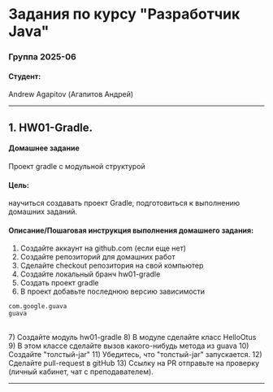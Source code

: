 #  Задания по курсу "Разработчик Java"


### Группа 2025-06

#### Студент:<br>
Andrew Agapitov (Агапитов Андрей)


---


## 1. HW01-Gradle.

#### Домашнее задание
Проект gradle с модульной структурой

#### Цель:
научиться создавать проект Gradle, подготовиться к выполнению домашних заданий.

#### Описание/Пошаговая инструкция выполнения домашнего задания:
1) Создайте аккаунт на github.com (если еще нет)
2) Создайте репозиторий для домашних работ
3) Сделайте checkout репозитория на свой компьютер
4) Создайте локальный бранч hw01-gradle
5) Создать проект gradle
6) В проект добавьте последнюю версию зависимости
```
com.google.guava
guava
```
<br>
7) Создайте модуль hw01-gradle
8) В модуле сделайте класс HelloOtus
9) В этом классе сделайте вызов какого-нибудь метода из guava
10) Создайте "толстый-jar"
11) Убедитесь, что "толстый-jar" запускается.
12) Сделайте pull-request в gitHub
13) Ссылку на PR отправьте на проверку (личный кабинет, чат с преподавателем).

---